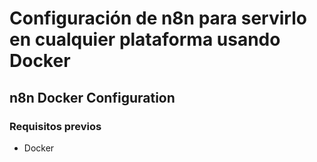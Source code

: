 # Configuración de n8n para servirlo en cualquier plataforma usando Docker

## n8n Docker Configuration

### Requisitos previos

- Docker
